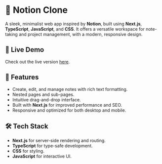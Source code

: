 # 📝 Notion Clone

A sleek, minimalist web app inspired by **Notion**, built using **Next.js**, **TypeScript**, **JavaScript**, and **CSS**. It offers a versatile workspace for note-taking and project management, with a modern, responsive design.

## 🌟 Live Demo
Check out the live version [here](https://noter-sepia.vercel.app/).

## 🚀 Features
- Create, edit, and manage notes with rich text formatting.
- Nested pages and sub-pages.
- Intuitive drag-and-drop interface.
- Built with **Next.js** for improved performance and SEO.
- Responsive and optimized for both desktop and mobile.

## 🛠️ Tech Stack
- **Next.js** for server-side rendering and routing.
- **TypeScript** for type-safe development.
- **CSS** for styling.
- **JavaScript** for interactive UI.
